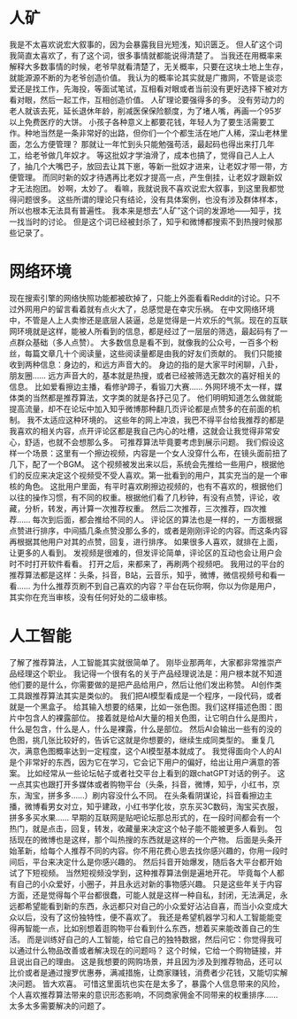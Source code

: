 # 人矿
我是不太喜欢说宏大叙事的，因为会暴露我目光短浅，知识匮乏。
但人矿这个词我简直太喜欢了，有了这个词，很多事情就都能说得清楚了。
当我还在用概率来解释大多数事情的时候，老爷早就看清楚了，无关概率，只要在这块土地上生存，就能源源不断的为老爷创造价值。
我认为的概率论其实就是广撒网，不管是谈恋爱还是找工作，先海投，等面试笔试，互相看对眼或者当前没有更好选择下被对方看对眼，然后一起工作，互相创造价值。
人矿理论要强得多的多。
没有劳动力的老人就该去死，延长退休年龄，削减医保保险额度，为了堵人嘴，再画一个95岁以上免费医疗的大饼。
小孩子各种意义上都要花钱，年轻人为了要生活需要工作。种地当然是一条非常好的出路，但你们一个个都生活在地广人稀，深山老林里面，怎么方便管理？
那就让一年忙到头只能勉强苟活，最起码也得出来打几年工，给老爷做几年奴才。
等这批奴才学油滑了，成本也搞了，觉得自己人上人了，抽几个大嘴巴子，放回去让其下崽，等新一批奴才进来，让老奴才带一带，方便管理。
而同时新的奴才待遇再比老奴才提高一点，产生倒挂，让老奴才跟新奴才无法抱团。
妙啊，太妙了。
看嘛，我就说我不喜欢说宏大叙事，到这里我都觉得问题很多。
这些所谓的理论只有结论，没有具体案例，也没有涉及群体样本，所以也根本无法具有普遍性。
我本来是想去“人矿”这个词的发源地——知乎，找一找当时的讨论。
但是这个词已经被封杀了，知乎和微博都搜索不到热搜时候那些记录了。

# 网络环境
现在搜索引擎的网络快照功能都被砍掉了，只能上外面看看Reddit的讨论。只不过外网用户的留言看着就有点火大了，总感觉是在幸灾乐祸。
在中文网络环境中，不管是人上人卖惨还是底层人装逼，总是觉得是一片欢乐的气氛。现在的互联网环境就是这样，能被人所看到的信息，都是经过了一层层的筛选，最起码有了一点群众基础（多人点赞）。
大多数信息是看不到，就像我的公众号，一百多个粉丝，每篇文章几十个阅读量，这些阅读量都是由我的好友们贡献的。
我们只能接收到两种信息：身边的，和远方声音大的。
身边的指的是大家平时闲聊，八卦，朋友圈……
远方声音大的，基本就是热搜，或者已经被筛选无数次的喜好相关的信息。
比如爱看擦边主播，看修驴蹄子，看锻刀大赛……
外网环境不太一样，媒体类的当然都是推荐算法，文字类的就是各抒己见了。
他们明明知道怎么做就能提高流量，却不在论坛中加入知乎微博那种翻几页评论都是点赞多的在前面的机制。
我不太适应这种环境的。
这些年的网上冲浪，我巴不得平台给我推荐的都是我喜欢的相关内容，点开评论区都是我自己内心的吐槽，这就会让我觉得非常安心，舒适，也就不会想那么多。
可推荐算法毕竟要考虑到展示问题。
我们假设这样一个场景：这里有一个擦边视频，内容是一个女人没穿什么布，在镜头面前扭了几下，配了一个BGM。
这个视频被发出来以后，系统会先推给一些用户，根据他们的反应来决定这个视频受不受人喜欢。第一批看到的用户，其实充当的是一个审核的角色。
这批用户里面，有平时喜欢刷擦边视频的，也有不喜欢的，根据他们以往的操作习惯，有不同的权重。根据他们看了几秒钟，有没有点赞，评论，收藏，分析，转发，再计算一次推荐权重。
然后二次推荐，三次推荐，四次推荐……
每次到后面，都会推给不同的人。
评论区的算法也是一样的，一方面根据点赞进行排序，中间插几条点赞没那么多的，或者是刚刚评论的内容。而这条内容再根据其他用户对其的点赞，回复，进行排序。
如果很多人喜欢，就排在上面，让更多的人看到。
发视频是很难的，但发评论简单，评论区的互动也会让用户会时不时打开软件看看。
打开之后，来都来了，再刷两个视频吧。
我用过的平台的推荐算法都是这样：头条，抖音，B站，云音乐，知乎，微博，微信视频号和看一看……
为什么推荐页刷不到自己喜欢的内容？平台在玩你啊，你以为你是用户，其实你在充当审核，没有任何好处的二级审核。
# 人工智能
了解了推荐算法，人工智能其实就很简单了。
刚毕业那两年，大家都非常推崇产品经理这个职业。
我记得一个很有名的关于产品经理说法是：用户根本就不知道他们要的是什么，你需要做的是把产品给用户，然后让他们发出称赞。
AI创作类工具跟推荐算法其实是类似的。
我们把AI模型看成是一个程序，一段代码，或者就是一个黑盒子。
给其输入想要的结果，比如一张色图。我们这样描述色图：图片中包含人的裸露部位。
接着就是给AI大量的相关色图，让它明白什么是图片，什么是包含，什么是人，什么是裸露，什么是部位。
然后AI会输出一些有的没的色图，挑几张比较好的，告诉它这就是你想要的，继续生成同类型的。
重复几次，满意色图概率达到一定程度，这个AI模型基本就成了。
我觉得面向个人的AI是个非常好的东西，因为它在学习，它会记下用户的偏好，给出让用户满意的答案。
比如经常从一些论坛帖子或者社交平台上看到的跟chatGPT对话的例子。
这一点其实也跟打开多媒体或者购物平台（头条，抖音，微博，知乎，小红书，京东，淘宝，拼多多……）刷内容没什么不同。
在头条看阴谋论，抖音看擦边主播，微博看男女对立，知乎建政，小红书学化妆，京东买3C数码，淘宝买衣服，拼多多买水果……
早期的互联网是贴吧论坛那总形式的，在一段时间都会有一个热门，就是点击，回复，转发，收藏量来决定这个帖子能不能被更多人看到。
包括现在的微博也是这样，那个叫热搜的东西就是这样的一个产物。
后面是头条开始革新，给每个人推荐不同的内容。你不用花费心思去找你感兴趣的，你用一段时间后，平台来决定什么是你感兴趣的。
然后抖音开始爆发，随后各大平台都开始试了下短视频。
当然短视频没学到，这种推荐算法倒是遍地开花。
毕竟每个人都有自己的小众爱好，小圈子，并且永远对新的事物感兴趣。
只是这些年关于内容方面，还是觉得每个平台都很蠢，可能人就是这样一种自私，封闭，无法满足，永远都希望能看到新的东西，永远都只对自己的小众爱好沾沾自喜，而当小众变成大众以后，没有了这份独特性，便不喜欢了。
我还是希望机器学习和人工智能能变得再智能一点，比如别想着逛购物平台看到什么东西，想着买来能改善自己的生活。
而是训练好自己的人工智能，给它自己的独特数据，然后问它：你觉得我可以通过什么物品改善或者解决现在的问题吗？
这个时候，它给一个购物链接，并且说出自己的理由。
这是我想要的网购场景，并且因为涉及到推荐物品，还可以比价或者是通过搜罗优惠券，满减措施，让商家赚钱，消费者少花钱，又能切实解决问题。
皆大欢喜。
可惜这里面坑也实在是太多了，暴露个人信息带来的风险，个人喜欢推荐算法带来的意识形态影响，不同商家佣金不同带来的权重排序……
太多太多需要解决的问题了。
